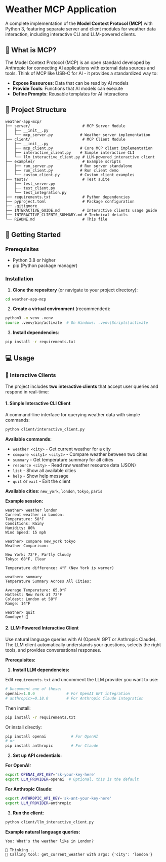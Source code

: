 # Weather MCP Application

A complete implementation of the **Model Context Protocol (MCP)** with Python 3, featuring separate server and client modules for weather data interaction, including interactive CLI and LLM-powered clients.

## 🌟 What is MCP?

The Model Context Protocol (MCP) is an open standard developed by Anthropic for connecting AI applications with external data sources and tools. Think of MCP like USB-C for AI - it provides a standardized way to:

- **Expose Resources**: Data that can be read by AI models
- **Provide Tools**: Functions that AI models can execute
- **Define Prompts**: Reusable templates for AI interactions

## 📁 Project Structure

```
weather-app-mcp/
├── server/                       # MCP Server Module
│   ├── __init__.py
│   └── mcp_server.py            # Weather server implementation
├── client/                       # MCP Client Module
│   ├── __init__.py
│   ├── mcp_client.py            # Core MCP client implementation
│   ├── interactive_client.py    # Simple interactive CLI
│   └── llm_interactive_client.py # LLM-powered interactive client
├── examples/                     # Example scripts
│   ├── run_server.py            # Run server standalone
│   ├── run_client.py            # Run client demo
│   └── custom_client.py         # Custom client examples
├── tests/                        # Test suite
│   ├── test_server.py
│   ├── test_client.py
│   └── test_integration.py
├── requirements.txt              # Python dependencies
├── pyproject.toml                # Package configuration
├── .gitignore
├── INTERACTIVE_GUIDE.md          # Interactive clients usage guide
├── INTERACTIVE_CLIENTS_SUMMARY.md # Technical details
└── README.md                     # This file
```

## 🚀 Getting Started

### Prerequisites

- Python 3.8 or higher
- pip (Python package manager)

### Installation

1. **Clone the repository** (or navigate to your project directory):
```bash
cd weather-app-mcp
```

2. **Create a virtual environment** (recommended):
```bash
python3 -m venv .venv
source .venv/bin/activate  # On Windows: .venv\Scripts\activate
```

3. **Install dependencies**:
```bash
pip install -r requirements.txt
```

## 💻 Usage

### 🎯 Interactive Clients

The project includes **two interactive clients** that accept user queries and respond in real-time:

#### 1. Simple Interactive CLI Client

A command-line interface for querying weather data with simple commands:

```bash
python client/interactive_client.py
```

**Available commands:**
- `weather <city>` - Get current weather for a city
- `compare <city1> <city2>` - Compare weather between two cities
- `summary` - Get temperature summary for all cities
- `resource <city>` - Read raw weather resource data (JSON)
- `list` - Show all available cities
- `help` - Show help message
- `quit` or `exit` - Exit the client

**Available cities**: `new_york`, `london`, `tokyo`, `paris`

**Example session:**
```
weather> weather london
Current weather in London:
Temperature: 58°F
Conditions: Rainy
Humidity: 80%
Wind Speed: 15 mph

weather> compare new_york tokyo
Weather Comparison:

New York: 72°F, Partly Cloudy
Tokyo: 68°F, Clear

Temperature difference: 4°F (New York is warmer)

weather> summary
Temperature Summary Across All Cities:

Average Temperature: 65.0°F
Hottest: New York at 72°F
Coldest: London at 58°F
Range: 14°F

weather> quit
Goodbye! 👋
```

#### 2. LLM-Powered Interactive Client

Use natural language queries with AI (OpenAI GPT or Anthropic Claude). The LLM client automatically understands your questions, selects the right tools, and provides conversational responses.

**Prerequisites:**

1. **Install LLM dependencies:**

Edit `requirements.txt` and uncomment the LLM provider you want to use:
```python
# Uncomment one of these:
openai>=1.0.0              # For OpenAI GPT integration
# anthropic>=0.18.0        # For Anthropic Claude integration
```

Then install:
```bash
pip install -r requirements.txt
```

Or install directly:
```bash
pip install openai           # For OpenAI
# or
pip install anthropic        # For Claude
```

2. **Set up API credentials:**

**For OpenAI:**
```bash
export OPENAI_API_KEY='sk-your-key-here'
export LLM_PROVIDER=openai  # Optional, this is the default
```

**For Anthropic Claude:**
```bash
export ANTHROPIC_API_KEY='sk-ant-your-key-here'
export LLM_PROVIDER=anthropic
```

3. **Run the client:**
```bash
python client/llm_interactive_client.py
```

**Example natural language queries:**
```
You: What's the weather like in London?

🤔 Thinking...
🤖 Calling tool: get_current_weather with args: {'city': 'london'}